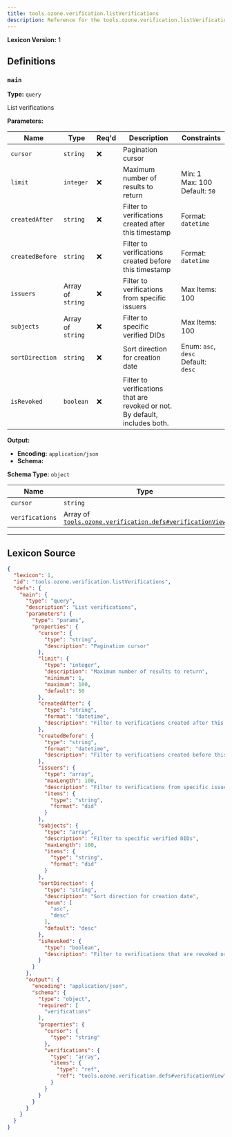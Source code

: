 ```yaml
---
title: tools.ozone.verification.listVerifications
description: Reference for the tools.ozone.verification.listVerifications lexicon
---
```

**Lexicon Version:** 1

## Definitions

<a name="main"></a>
### `main`

**Type:** `query`

List verifications

**Parameters:**

| Name | Type | Req'd  | Description | Constraints |
|------|------|----------|-------------|-------------|
| `cursor` | `string` | ❌  | Pagination cursor |  |
| `limit` | `integer` | ❌  | Maximum number of results to return | Min: 1<br/>Max: 100<br/>Default: `50` |
| `createdAfter` | `string` | ❌  | Filter to verifications created after this timestamp | Format: `datetime` |
| `createdBefore` | `string` | ❌  | Filter to verifications created before this timestamp | Format: `datetime` |
| `issuers` | Array of `string` | ❌  | Filter to verifications from specific issuers | Max Items: 100 |
| `subjects` | Array of `string` | ❌  | Filter to specific verified DIDs | Max Items: 100 |
| `sortDirection` | `string` | ❌  | Sort direction for creation date | Enum: `asc`, `desc`<br/>Default: `desc` |
| `isRevoked` | `boolean` | ❌  | Filter to verifications that are revoked or not. By default, includes both. |  |
**Output:**

- **Encoding:** `application/json`
- **Schema:**

**Schema Type:** `object`

| Name | Type | Req'd  | Description | Constraints |
|------|------|----------|-------------|-------------|
| `cursor` | `string` | ❌  |  |  |
| `verifications` | Array of [`tools.ozone.verification.defs#verificationView`](/lexicons/tools/ozone/verification/defs#verificationView) | ✅  |  |  |

---

## Lexicon Source
```json
{
  "lexicon": 1,
  "id": "tools.ozone.verification.listVerifications",
  "defs": {
    "main": {
      "type": "query",
      "description": "List verifications",
      "parameters": {
        "type": "params",
        "properties": {
          "cursor": {
            "type": "string",
            "description": "Pagination cursor"
          },
          "limit": {
            "type": "integer",
            "description": "Maximum number of results to return",
            "minimum": 1,
            "maximum": 100,
            "default": 50
          },
          "createdAfter": {
            "type": "string",
            "format": "datetime",
            "description": "Filter to verifications created after this timestamp"
          },
          "createdBefore": {
            "type": "string",
            "format": "datetime",
            "description": "Filter to verifications created before this timestamp"
          },
          "issuers": {
            "type": "array",
            "maxLength": 100,
            "description": "Filter to verifications from specific issuers",
            "items": {
              "type": "string",
              "format": "did"
            }
          },
          "subjects": {
            "type": "array",
            "description": "Filter to specific verified DIDs",
            "maxLength": 100,
            "items": {
              "type": "string",
              "format": "did"
            }
          },
          "sortDirection": {
            "type": "string",
            "description": "Sort direction for creation date",
            "enum": [
              "asc",
              "desc"
            ],
            "default": "desc"
          },
          "isRevoked": {
            "type": "boolean",
            "description": "Filter to verifications that are revoked or not. By default, includes both."
          }
        }
      },
      "output": {
        "encoding": "application/json",
        "schema": {
          "type": "object",
          "required": [
            "verifications"
          ],
          "properties": {
            "cursor": {
              "type": "string"
            },
            "verifications": {
              "type": "array",
              "items": {
                "type": "ref",
                "ref": "tools.ozone.verification.defs#verificationView"
              }
            }
          }
        }
      }
    }
  }
}
```
